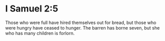 # I Samuel 2:5

Those who were full have hired themselves out for bread, but those who were hungry have ceased to hunger. The barren has borne seven, but she who has many children is forlorn.
